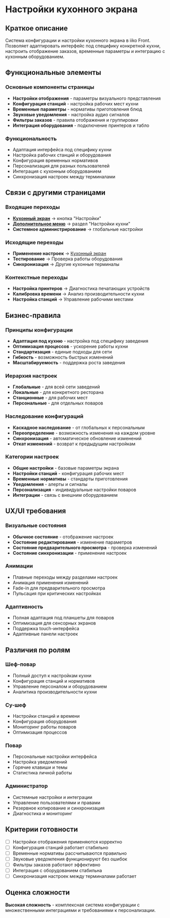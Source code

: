 # Настройки кухонного экрана

## Краткое описание

Система конфигурации и настройки кухонного экрана в iiko Front. Позволяет адаптировать интерфейс под специфику конкретной кухни, настроить отображение заказов, временные параметры и интеграцию с кухонным оборудованием.

## Функциональные элементы

### Основные компоненты страницы

- **Настройки отображения** - параметры визуального представления
- **Конфигурация станций** - настройка рабочих мест кухни
- **Временные параметры** - нормативы приготовления блюд
- **Звуковые уведомления** - настройка аудио сигналов
- **Фильтры заказов** - правила отображения и группировки
- **Интеграция оборудования** - подключение принтеров и табло

### Функциональность

- Адаптация интерфейса под специфику кухни
- Настройка рабочих станций и оборудования
- Конфигурация временных нормативов
- Персонализация для разных пользователей
- Интеграция с кухонным оборудованием
- Синхронизация настроек между терминалами

## Связи с другими страницами

### Входящие переходы

- **[Кухонный экран](./kitchen-screen.md)** → кнопка "Настройки"
- **[Дополнительное меню](./additional-menu.md)** → раздел "Настройки кухни"
- **Системное администрирование** → глобальные настройки

### Исходящие переходы

- **Применение настроек** → [Кухонный экран](./kitchen-screen.md)
- **Тестирование** → Проверка работы оборудования
- **Синхронизация** → Другие кухонные терминалы

### Контекстные переходы

- **Настройка принтеров** → Диагностика печатающих устройств
- **Калибровка времени** → Анализ производительности кухни
- **Настройка станций** → Управление рабочими местами

## Бизнес-правила

### Принципы конфигурации

- **Адаптация под кухню** - настройка под специфику заведения
- **Оптимизация процессов** - ускорение работы кухни
- **Стандартизация** - единые подходы для сети
- **Гибкость** - возможность быстрых изменений
- **Масштабируемость** - поддержка роста заведения

### Иерархия настроек

- **Глобальные** - для всей сети заведений
- **Локальные** - для конкретного ресторана
- **Станционные** - для рабочих мест
- **Персональные** - для отдельных поваров

### Наследование конфигураций

- **Каскадное наследование** - от глобальных к персональным
- **Переопределение** - возможность изменения на каждом уровне
- **Синхронизация** - автоматическое обновление изменений
- **Откат изменений** - возврат к предыдущим настройкам

### Категории настроек

- **Общие настройки** - базовые параметры экрана
- **Настройки станций** - конфигурация рабочих мест
- **Временные нормативы** - стандарты приготовления
- **Уведомления** - алерты и сигналы
- **Персонализация** - индивидуальные настройки поваров
- **Интеграции** - связь с внешним оборудованием

## UX/UI требования

### Визуальные состояния

- **Обычное состояние** - отображение настроек
- **Состояние редактирования** - изменение параметров
- **Состояние предварительного просмотра** - проверка изменений
- **Состояние синхронизации** - применение настроек

### Анимации

- Плавные переходы между разделами настроек
- Анимация применения изменений
- Fade-in для предварительного просмотра
- Пульсация при критических настройках

### Адаптивность

- Полная адаптация под планшеты для поваров
- Оптимизация для сенсорных экранов
- Поддержка touch-интерфейса
- Адаптивные панели настроек

## Различия по ролям

### Шеф-повар

- Полный доступ к настройкам кухни
- Конфигурация станций и нормативов
- Управление персоналом и оборудованием
- Аналитика производительности кухни

### Су-шеф

- Настройки станций и времени
- Конфигурация оборудования
- Мониторинг работы поваров
- Оптимизация процессов

### Повар

- Персональные настройки интерфейса
- Настройка уведомлений
- Горячие клавиши и темы
- Статистика личной работы

### Администратор

- Системные настройки и интеграции
- Управление пользователями и правами
- Резервное копирование и синхронизация
- Диагностика и мониторинг

## Критерии готовности

- [ ] Настройки отображения применяются корректно
- [ ] Конфигурация станций работает стабильно
- [ ] Временные нормативы рассчитываются правильно
- [ ] Звуковые уведомления функционируют без ошибок
- [ ] Фильтры заказов работают эффективно
- [ ] Интеграция с оборудованием стабильна
- [ ] Синхронизация настроек между терминалами работает

## Оценка сложности

**Высокая сложность** - комплексная система конфигурации с множественными интеграциями и требованиями к персонализации.
